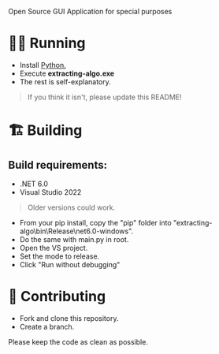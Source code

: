 Open Source GUI Application for special purposes

# 🏃‍♂️ Running
* Install [Python.](https://www.python.org/downloads/)
* Execute **extracting-algo.exe**
* The rest is self-explanatory.
> If you think it isn't, please update this README!

# 🏗 Building
## Build requirements:
* .NET 6.0
* Visual Studio 2022
> Older versions could work.

* From your pip install, copy the "pip" folder into "extracting-algo\bin\Release\net6.0-windows".
* Do the same with main.py in root.
* Open the VS project.
* Set the mode to release.
* Click "Run without debugging"

# 🤝 Contributing

* Fork and clone this repository.
* Create a branch.

Please keep the code as clean as possible.